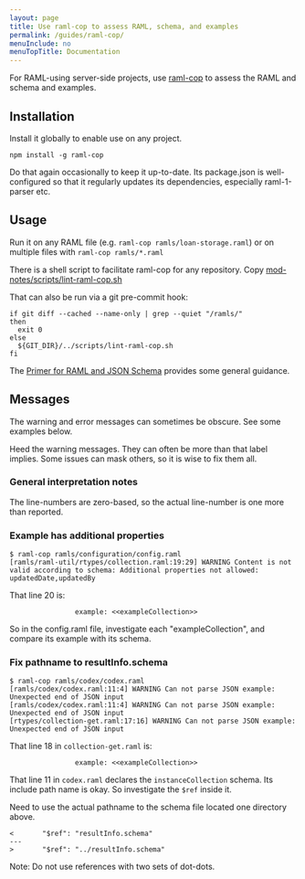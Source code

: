 ```yaml
---
layout: page
title: Use raml-cop to assess RAML, schema, and examples
permalink: /guides/raml-cop/
menuInclude: no
menuTopTitle: Documentation
---
```


For RAML-using server-side projects, use [raml-cop](https://github.com/thebinarypenguin/raml-cop) to assess the RAML and schema and examples.

## Installation

Install it globally to enable use on any project.

```shell
npm install -g raml-cop
```

Do that again occasionally to keep it up-to-date. Its package.json is well-configured so that it regularly updates its dependencies, especially raml-1-parser etc.

## Usage

Run it on any RAML file (e.g. `raml-cop ramls/loan-storage.raml`) or on multiple files with `raml-cop ramls/*.raml`

There is a shell script to facilitate raml-cop for any repository.
Copy [mod-notes/scripts/lint-raml-cop.sh](https://github.com/folio-org/mod-notes/blob/master/scripts/lint-raml-cop.sh)

That can also be run via a git pre-commit hook:

```shell
if git diff --cached --name-only | grep --quiet "/ramls/"
then
  exit 0
else
  ${GIT_DIR}/../scripts/lint-raml-cop.sh
fi
```

The [Primer for RAML and JSON Schema](/start/primer-raml/) provides some general guidance.

## Messages

The warning and error messages can sometimes be obscure.
See some examples below.

Heed the warning messages. They can often be more than that label implies. Some issues can mask others, so it is wise to fix them all.

### General interpretation notes

The line-numbers are zero-based, so the actual line-number is one more than reported.

### Example has additional properties

```shell
$ raml-cop ramls/configuration/config.raml
[ramls/raml-util/rtypes/collection.raml:19:29] WARNING Content is not valid according to schema: Additional properties not allowed: updatedDate,updatedBy
```

That line 20 is:

```
                example: <<exampleCollection>>
```

So in the config.raml file, investigate each "exampleCollection", and compare its example with its schema.

### Fix pathname to resultInfo.schema

```shell
$ raml-cop ramls/codex/codex.raml
[ramls/codex/codex.raml:11:4] WARNING Can not parse JSON example: Unexpected end of JSON input
[ramls/codex/codex.raml:11:4] WARNING Can not parse JSON example: Unexpected end of JSON input
[rtypes/collection-get.raml:17:16] WARNING Can not parse JSON example: Unexpected end of JSON input
```

That line 18 in `collection-get.raml` is:

```
                example: <<exampleCollection>>
```

That line 11 in `codex.raml` declares the `instanceCollection` schema.
Its include path name is okay. So investigate the `$ref` inside it.

Need to use the actual pathname to the schema file located one directory above.

```
<       "$ref": "resultInfo.schema"
---
>       "$ref": "../resultInfo.schema"
```

Note: Do not use references with two sets of dot-dots.


